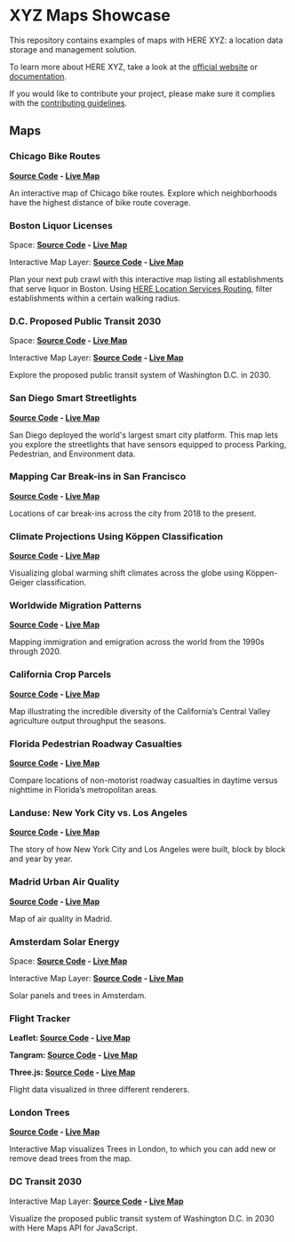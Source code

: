 # XYZ Maps Showcase

This repository contains examples of maps with HERE XYZ: a location data storage and management solution.

To learn more about HERE XYZ, take a look at the [official website](https://explore.xyz.here.com) or [documentation](https://here.xyz).

If you would like to contribute your project, please make sure it complies with the [contributing guidelines](https://github.com/heremaps/xyz-showcase/blob/master/CONTRIBUTING.md).

## Maps

### Chicago Bike Routes

__[Source Code](https://github.com/heremaps/xyz-showcase/tree/master/chicago-bike-map) - [Live Map](https://heremaps.github.io/xyz-showcase/chicago-bike-map)__

An interactive map of Chicago bike routes. Explore which neighborhoods have the highest distance of bike route coverage.

### Boston Liquor Licenses

Space: __[Source Code](https://github.com/heremaps/xyz-showcase/tree/master/boston-liquor) - [Live Map](https://heremaps.github.io/xyz-showcase/boston-liquor)__

Interactive Map Layer: __[Source Code](https://github.com/heremaps/xyz-showcase/tree/master/boston-liquor-iml) - [Live Map](https://heremaps.github.io/xyz-showcase/boston-liquor-iml)__

Plan your next pub crawl with this interactive map listing all establishments that serve liquor in Boston. Using [HERE Location Services Routing](https://developer.here.com/documentation/routing/topics/request-isoline.html), filter establishments within a certain walking radius.

### D.C. Proposed Public Transit 2030

Space: __[Source Code](https://github.com/heremaps/xyz-showcase/tree/master/dc-transit-2030) - [Live Map](https://heremaps.github.io/xyz-showcase/dc-transit-2030)__

Interactive Map Layer: __[Source Code](https://github.com/heremaps/xyz-showcase/tree/master/dc-transit-2030-iml) - [Live Map](https://heremaps.github.io/xyz-showcase/dc-transit-2030-iml)__

Explore the proposed public transit system of Washington D.C. in 2030.

### San Diego Smart Streetlights

__[Source Code](https://github.com/heremaps/xyz-showcase/tree/master/san-diego-streetlights) - [Live Map](https://heremaps.github.io/xyz-showcase/san-diego-streetlights)__

San Diego deployed the world's largest smart city platform.  This map lets you
explore the streetlights that have sensors equipped to process Parking,
Pedestrian, and Environment data.

### Mapping Car Break-ins in San Francisco

__[Source Code](https://github.com/heremaps/xyz-showcase/tree/master/sf-car-breakins) - [Live Map](https://heremaps.github.io/xyz-showcase/sf-car-breakins)__

Locations of car break-ins across the city from 2018 to the present.


### Climate Projections Using Köppen Classification

__[Source Code](https://github.com/heremaps/xyz-showcase/tree/master/climate-projections) - [Live Map](https://heremaps.github.io/xyz-showcase/climate-projections)__

Visualizing global warming shift climates across the globe using Köppen-Geiger classification.


### Worldwide Migration Patterns

__[Source Code](https://github.com/heremaps/xyz-showcase/tree/master/migration-patterns) - [Live Map](https://heremaps.github.io/xyz-showcase/migration-patterns)__

Mapping immigration and emigration across the world from the 1990s through 2020.

### California Crop Parcels

__[Source Code](https://github.com/heremaps/xyz-showcase/tree/master/california-crops) - [Live Map](https://heremaps.github.io/xyz-showcase/california-crops)__

Map illustrating the incredible diversity of the California’s Central Valley agriculture output throughput the seasons.

### Florida Pedestrian Roadway Casualties

__[Source Code](https://github.com/heremaps/xyz-showcase/tree/master/florida-collisions) - [Live Map](https://heremaps.github.io/xyz-showcase/florida-collisions)__

Compare locations of non-motorist roadway casualties in daytime versus nighttime in Florida’s metropolitan areas.

### Landuse: New York City vs. Los Angeles

__[Source Code](https://github.com/heremaps/xyz-showcase/tree/master/landuse-comparison) - [Live Map](https://heremaps.github.io/xyz-showcase/landuse-comparison)__

The story of how New York City and Los Angeles were built, block by block and year by year.

### Madrid Urban Air Quality

__[Source Code](https://github.com/heremaps/xyz-showcase/tree/master/madrid-air-quality) - [Live Map](https://heremaps.github.io/xyz-showcase/madrid-air-quality)__

Map of air quality in Madrid.

### Amsterdam Solar Energy

Space: __[Source Code](https://github.com/heremaps/xyz-showcase/tree/master/amsterdam-solar) - [Live Map](https://heremaps.github.io/xyz-showcase/amsterdam-solar)__

Interactive Map Layer: __[Source Code](https://github.com/heremaps/xyz-showcase/tree/master/amsterdam-solar-iml) - [Live Map](https://heremaps.github.io/xyz-showcase/amsterdam-solar-iml)__

Solar panels and trees in Amsterdam.

### Flight Tracker

__Leaflet: [Source Code](https://github.com/heremaps/xyz-showcase/tree/master/flights-leaflet) - [Live Map](https://heremaps.github.io/xyz-showcase/flights-leaflet)__

__Tangram: [Source Code](https://github.com/heremaps/xyz-showcase/tree/master/flights-tangram) - [Live Map](https://heremaps.github.io/xyz-showcase/flights-tangram)__

__Three.js: [Source Code](https://github.com/heremaps/xyz-showcase/tree/master/flights-threejs) - [Live Map](https://heremaps.github.io/xyz-showcase/flights-threejs)__

Flight data visualized in three different renderers.

### London Trees

__[Source Code](https://github.com/heremaps/xyz-showcase/tree/master/london-tree) - [Live Map](https://heremaps.github.io/xyz-showcase/london-tree)__

Interactive Map visualizes Trees in London, to which you can add new or remove dead trees from the map.
### DC Transit 2030

Interactive Map Layer: __[Source Code](https://github.com/heremaps/xyz-showcase/tree/master/transit-mapsjs-iml) - [Live Map](https://heremaps.github.io/xyz-showcase/transit-mapsjs-iml)__

Visualize the proposed public transit system of Washington D.C. in 2030 with Here Maps API for JavaScript.
